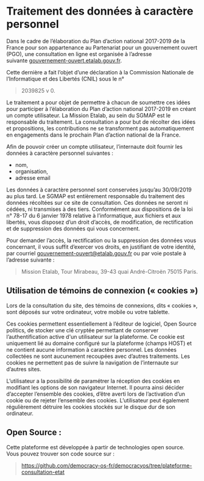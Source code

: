 Traitement des données à caractère personnel
============================================

Dans le cadre de l’élaboration du Plan d’action national 2017-2019 de la France pour son appartenance au Partenariat pour un gouvernement ouvert (PGO), une consultation en ligne est organisée à l’adresse suivante [gouvernement-ouvert.etalab.gouv.fr](https://gouvernement-ouvert.etalab.gouv.fr).

Cette dernière a fait l’objet d’une déclaration à la Commission Nationale de l’Informatique et des Libertés (CNIL) sous le n°
> 2039825 v 0.  


Le traitement a pour objet de permettre à chacun de soumettre ces idées pour participer à l’élaboration du Plan d’action national 2017-2019 en créant un compte utilisateur. La Mission Etalab, au sein du SGMAP est le responsable du traitement. La consultation a pour but de récolter des idées et propositions, les contributions ne se transforment pas automatiquement en engagements dans le prochain Plan d’action national de la France.  


Afin de pouvoir créer un compte utilisateur, l’internaute doit fournir les données à caractère personnel suivantes :
- nom,
- organisation,
- adresse email


Les données à caractère personnel sont conservées jusqu’au 30/09/2019 au plus tard. Le SGMAP est entièrement responsable du traitement des données récoltées sur ce site de consultation. Ces données ne seront ni cédées, ni transmises à des tiers.
Conformément aux dispositions de la loi n° 78-17 du 6 janvier 1978 relative à l’informatique, aux fichiers et aux libertés, vous disposez d’un droit d’accès, de modification, de rectification et de suppression des données qui vous concernent.


Pour demander l’accès, la rectification ou la suppression des données vous concernant, il vous suffit d’exercer vos droits, en justifiant de votre identité, par courriel [gouvernement-ouvert@etalab.gouv.fr](mailto:gouvernement-ouvert@etalab.gouv.fr) ou par voie postale à l’adresse suivante :

> Mission Etalab, Tour Mirabeau, 39-43 quai André-Citroën 75015 Paris.


## Utilisation de témoins de connexion (« cookies »)

Lors de la consultation du site, des témoins de connexions, dits « cookies », sont déposés sur votre ordinateur, votre mobile ou votre tablette.  


Ces cookies permettent essentiellement à l’éditeur de logiciel, Open Source politics, de stocker une clé cryptée permettant de conserver l’authentification active d'un utilisateur sur la plateforme. Ce cookie est uniquement lié au domaine configuré sur la plateforme (champs HOST) et ne contient aucune information à caractère personnel. Les données collectées ne sont aucunement recoupées avec d’autres traitements. Les cookies ne permettent pas de suivre la navigation de l’internaute sur d’autres sites.


L’utilisateur a la possibilité de paramétrer la réception des cookies en modifiant les options de son navigateur Internet. Il pourra ainsi décider d’accepter l’ensemble des cookies, d’être averti lors de l’activation d’un cookie ou de rejeter l’ensemble des cookies. L’utilisateur peut également régulièrement détruire les cookies stockés sur le disque dur de son ordinateur.

## Open Source :

Cette plateforme est développée à partir de technologies open source. Vous pouvez trouver son code source sur :
> https://github.com/democracy-os-fr/democracyos/tree/plateforme-consultation-etat

